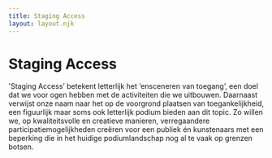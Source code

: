 ```yaml
---
title: Staging Access
layout: layout.njk
---
```


# Staging Access

'Staging Access’ betekent letterlijk het ‘ensceneren van toegang’, een doel dat we voor ogen hebben met de activiteiten die we uitbouwen. Daarnaast verwijst onze naam naar het op de voorgrond plaatsen van toegankelijkheid, een figuurlijk maar soms ook letterlijk podium bieden aan dit topic. Zo willen we, op kwaliteitsvolle en creatieve manieren, verregaandere participatiemogelijkheden creëren voor een publiek én kunstenaars met een beperking die in het huidige podiumlandschap nog al te vaak op grenzen botsen.
